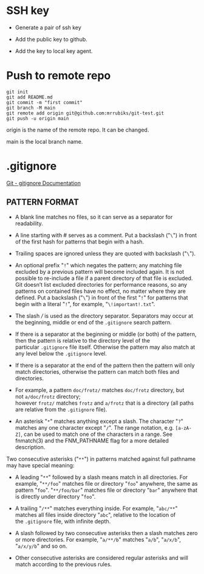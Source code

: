 # SSH key

- Generate a pair of ssh key

- Add the public key to github.

- Add the key to local key agent.

# Push to remote repo

```git
git init
git add README.md
git commit -m "first commit"
git branch -M main
git remote add origin git@github.com:mrrubiks/git-test.git
git push -u origin main
```

origin is the name of the remote repo. It can be changed.

main is the local branch name.

# .gitignore

[Git - gitignore Documentation](https://git-scm.com/docs/gitignore)

## PATTERN FORMAT

- A blank line matches no files, so it can serve as a separator for readability.

- A line starting with # serves as a comment. Put a backslash ("`\`") in front of the first hash for patterns that begin with a hash.

- Trailing spaces are ignored unless they are quoted with backslash ("`\`").

- An optional prefix "`!`" which negates the pattern; any matching file excluded by a previous pattern will become included again. It is not possible to re-include a file if a parent directory of that file is excluded. Git doesn’t list excluded directories for performance reasons, so any patterns on contained files have no effect, no matter where they are defined. Put a backslash ("`\`") in front of the first "`!`" for patterns that begin with a literal "`!`", for example, "`\!important!.txt`".

- The slash */* is used as the directory separator. Separators may occur at the beginning, middle or end of the `.gitignore` search pattern.

- If there is a separator at the beginning or middle (or both) of the pattern, then the pattern is relative to the directory level of the particular `.gitignore` file itself. Otherwise the pattern may also match at any level below the `.gitignore` level.

- If there is a separator at the end of the pattern then the pattern will only match directories, otherwise the pattern can match both files and directories.

- For example, a pattern `doc/frotz/` matches `doc/frotz` directory, but not `a/doc/frotz` directory; however `frotz/` matches `frotz` and `a/frotz` that is a directory (all paths are relative from the `.gitignore` file).

- An asterisk "`*`" matches anything except a slash. The character "`?`" matches any one character except "`/`". The range notation, e.g. `[a-zA-Z]`, can be used to match one of the characters in a range. See fnmatch(3) and the FNM_PATHNAME flag for a more detailed description.

Two consecutive asterisks ("`**`") in patterns matched against full pathname may have special meaning:

- A leading "`**`" followed by a slash means match in all directories. For example, "`**/foo`" matches file or directory "`foo`" anywhere, the same as pattern "`foo`". "`**/foo/bar`" matches file or directory "`bar`" anywhere that is directly under directory "`foo`".

- A trailing "`/**`" matches everything inside. For example, "`abc/**`" matches all files inside directory "`abc`", relative to the location of the `.gitignore` file, with infinite depth.

- A slash followed by two consecutive asterisks then a slash matches zero or more directories. For example, "`a/**/b`" matches "`a/b`", "`a/x/b`", "`a/x/y/b`" and so on.

- Other consecutive asterisks are considered regular asterisks and will match according to the previous rules.
